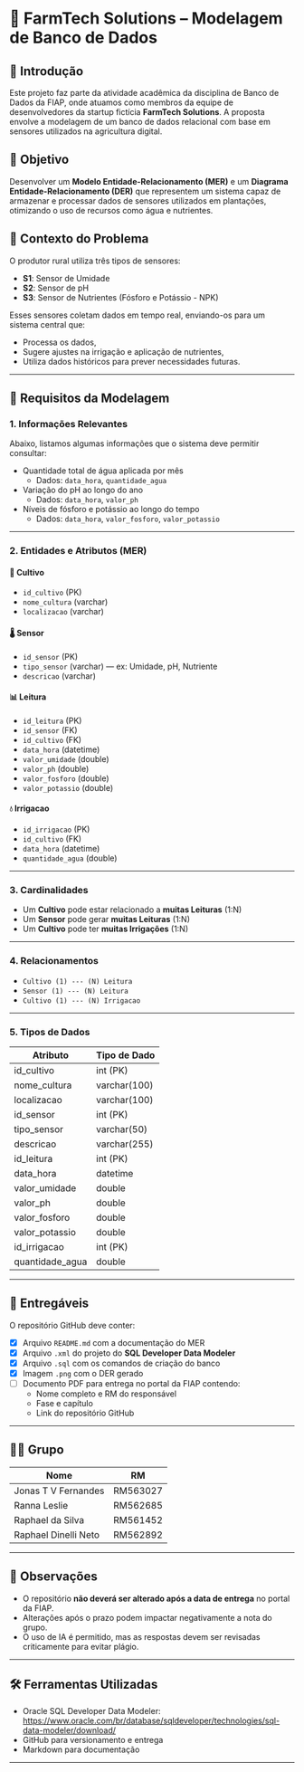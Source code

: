 # 🌱 FarmTech Solutions – Modelagem de Banco de Dados

## 📘 Introdução

Este projeto faz parte da atividade acadêmica da disciplina de Banco de Dados da FIAP, onde atuamos como membros da equipe de desenvolvedores da startup fictícia **FarmTech Solutions**. A proposta envolve a modelagem de um banco de dados relacional com base em sensores utilizados na agricultura digital.

## 🎯 Objetivo

Desenvolver um **Modelo Entidade-Relacionamento (MER)** e um **Diagrama Entidade-Relacionamento (DER)** que representem um sistema capaz de armazenar e processar dados de sensores utilizados em plantações, otimizando o uso de recursos como água e nutrientes.

## 🧠 Contexto do Problema

O produtor rural utiliza três tipos de sensores:

- **S1**: Sensor de Umidade
- **S2**: Sensor de pH
- **S3**: Sensor de Nutrientes (Fósforo e Potássio - NPK)

Esses sensores coletam dados em tempo real, enviando-os para um sistema central que:
- Processa os dados,
- Sugere ajustes na irrigação e aplicação de nutrientes,
- Utiliza dados históricos para prever necessidades futuras.

---

## 📝 Requisitos da Modelagem

### 1. Informações Relevantes
Abaixo, listamos algumas informações que o sistema deve permitir consultar:

- Quantidade total de água aplicada por mês
  - Dados: `data_hora`, `quantidade_agua`
- Variação do pH ao longo do ano
  - Dados: `data_hora`, `valor_ph`
- Níveis de fósforo e potássio ao longo do tempo
  - Dados: `data_hora`, `valor_fosforo`, `valor_potassio`

---

### 2. Entidades e Atributos (MER)

#### 🌾 Cultivo
- `id_cultivo` (PK)
- `nome_cultura` (varchar)
- `localizacao` (varchar)

#### 🌡️ Sensor
- `id_sensor` (PK)
- `tipo_sensor` (varchar) — ex: Umidade, pH, Nutriente
- `descricao` (varchar)

#### 📊 Leitura
- `id_leitura` (PK)
- `id_sensor` (FK)
- `id_cultivo` (FK)
- `data_hora` (datetime)
- `valor_umidade` (double)
- `valor_ph` (double)
- `valor_fosforo` (double)
- `valor_potassio` (double)

#### 💧 Irrigacao
- `id_irrigacao` (PK)
- `id_cultivo` (FK)
- `data_hora` (datetime)
- `quantidade_agua` (double)

---

### 3. Cardinalidades

- Um **Cultivo** pode estar relacionado a **muitas Leituras** (1:N)
- Um **Sensor** pode gerar **muitas Leituras** (1:N)
- Um **Cultivo** pode ter **muitas Irrigações** (1:N)

---

### 4. Relacionamentos

- `Cultivo (1) --- (N) Leitura`
- `Sensor (1) --- (N) Leitura`
- `Cultivo (1) --- (N) Irrigacao`

---

### 5. Tipos de Dados

| Atributo             | Tipo de Dado |
|----------------------|--------------|
| id_cultivo           | int (PK)     |
| nome_cultura         | varchar(100) |
| localizacao          | varchar(100) |
| id_sensor            | int (PK)     |
| tipo_sensor          | varchar(50)  |
| descricao            | varchar(255) |
| id_leitura           | int (PK)     |
| data_hora            | datetime     |
| valor_umidade        | double       |
| valor_ph             | double       |
| valor_fosforo        | double       |
| valor_potassio       | double       |
| id_irrigacao         | int (PK)     |
| quantidade_agua      | double       |

---

## 🧩 Entregáveis

O repositório GitHub deve conter:

- [x] Arquivo `README.md` com a documentação do MER
- [x] Arquivo `.xml` do projeto do **SQL Developer Data Modeler**
- [x] Arquivo `.sql` com os comandos de criação do banco
- [x] Imagem `.png` com o DER gerado
- [ ] Documento PDF para entrega no portal da FIAP contendo:
  - Nome completo e RM do responsável
  - Fase e capítulo
  - Link do repositório GitHub

---

## 👨‍💻 Grupo

| Nome                  | RM         |
|-----------------------|------------|
| Jonas T V Fernandes   | RM563027   |
| Ranna Leslie          | RM562685   |
| Raphael da Silva      | RM561452   |
| Raphael Dinelli Neto  | RM562892   |

---

## 📌 Observações

- O repositório **não deverá ser alterado após a data de entrega** no portal da FIAP.
- Alterações após o prazo podem impactar negativamente a nota do grupo.
- O uso de IA é permitido, mas as respostas devem ser revisadas criticamente para evitar plágio.

---

## 🛠️ Ferramentas Utilizadas

- Oracle SQL Developer Data Modeler: https://www.oracle.com/br/database/sqldeveloper/technologies/sql-data-modeler/download/
- GitHub para versionamento e entrega
- Markdown para documentação

---

